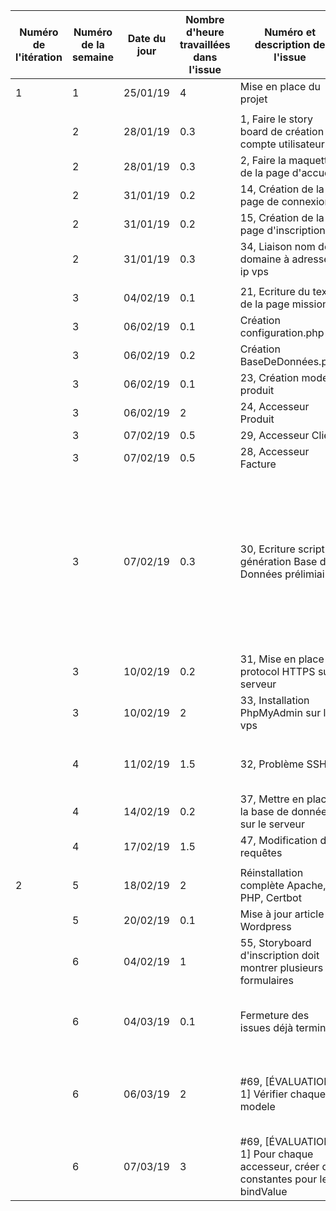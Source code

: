 | Numéro de l'itération | Numéro de la semaine | Date du jour | Nombre d'heure travaillées dans l'issue | Numéro et description de l'issue                                                   | Lien de l'issue dans GitHub                               | Liste des commentaires pertinents dans les commits de l'issue                                                                                                                                              | Un lien cliquable vers la page en ligne ou le document dans GitHub                                   |
|-----------------------|----------------------|--------------|-----------------------------------------|------------------------------------------------------------------------------------|-----------------------------------------------------------|------------------------------------------------------------------------------------------------------------------------------------------------------------------------------------------------------------|------------------------------------------------------------------------------------------------------|
| 1                     | 1                    | 25/01/19     | 4                                       | Mise en place du projet                                                            |                                                           |                                                                                                                                                                                                            |                                                                                                      |
|                       |                      |              |                                         |                                                                                    |                                                           |                                                                                                                                                                                                            |                                                                                                      |
|                       | 2                    | 28/01/19     | 0.3                                     | 1, Faire le story board de création de compte utilisateur                          | https://github.com/cegepmatane/AcheteTaBaguette/issues/1  |                                                                                                                                                                                                            | https://github.com/cegepmatane/AcheteTaBaguette/blob/master/documentation/Documentation.md           |
|                       | 2                    | 28/01/19     | 0.3                                     | 2, Faire la maquette de la page d'accueil                                          | https://github.com/cegepmatane/AcheteTaBaguette/issues/2  |                                                                                                                                                                                                            | https://github.com/cegepmatane/AcheteTaBaguette/blob/master/documentation/Documentation.md           |
|                       | 2                    | 31/01/19     | 0.2                                     | 14, Création de la page de connexion                                               | https://github.com/cegepmatane/AcheteTaBaguette/issues/14 |                                                                                                                                                                                                            |                                                                                                      |
|                       | 2                    | 31/01/19     | 0.2                                     | 15, Création de la page d'inscription                                              | https://github.com/cegepmatane/AcheteTaBaguette/issues/15 |                                                                                                                                                                                                            |                                                                                                      |
|                       | 2                    | 31/01/19     | 0.3                                     | 34, Liaison nom de domaine à adresse ip vps                                        | https://github.com/cegepmatane/AcheteTaBaguette/issues/34 |                                                                                                                                                                                                            |                                                                                                      |
|                       |                      |              |                                         |                                                                                    |                                                           |                                                                                                                                                                                                            |                                                                                                      |
|                       | 3                    | 04/02/19     | 0.1                                     | 21, Ecriture du texte de la page mission                                           | https://github.com/cegepmatane/AcheteTaBaguette/issues/21 |                                                                                                                                                                                                            | https://github.com/cegepmatane/AcheteTaBaguette/blob/master/documentation/Texte%20page%20Mission.txt |
|                       | 3                    | 06/02/19     | 0.1                                     | Création configuration.php                                                         | /                                                         |                                                                                                                                                                                                            |                                                                                                      |
|                       | 3                    | 06/02/19     | 0.2                                     | Création BaseDeDonnées.php                                                         | /                                                         |                                                                                                                                                                                                            |                                                                                                      |
|                       | 3                    | 06/02/19     | 0.1                                     | 23, Création modele produit                                                        | https://github.com/cegepmatane/AcheteTaBaguette/issues/23 |                                                                                                                                                                                                            |                                                                                                      |
|                       | 3                    | 06/02/19     | 2                                       | 24, Accesseur Produit                                                              | https://github.com/cegepmatane/AcheteTaBaguette/issues/24 |                                                                                                                                                                                                            |                                                                                                      |
|                       | 3                    | 07/02/19     | 0.5                                     | 29, Accesseur Client                                                               | https://github.com/cegepmatane/AcheteTaBaguette/issues/29 |                                                                                                                                                                                                            |                                                                                                      |
|                       | 3                    | 07/02/19     | 0.5                                     | 28, Accesseur Facture                                                              | https://github.com/cegepmatane/AcheteTaBaguette/issues/28 |                                                                                                                                                                                                            |                                                                                                      |
|                       | 3                    | 07/02/19     | 0.3                                     | 30, Ecriture script génération Base de Données prélimiaire                         | https://github.com/cegepmatane/AcheteTaBaguette/issues/30 | ATTENTION ! Intégrer ce script à MySQL pourrait provoquer des erreurs à cause des différences syntaxiques avec SQL Server, si c'est le cas il faudra probablement modifier IDENTITY(1,1) en AUTO_INCREMENT |                                                                                                      |
|                       | 3                    | 10/02/19     | 0.2                                     | 31, Mise en place du protocol HTTPS sur serveur                                    | https://github.com/cegepmatane/AcheteTaBaguette/issues/31 |                                                                                                                                                                                                            |                                                                                                      |
|                       | 3                    | 10/02/19     | 2                                       | 33, Installation PhpMyAdmin sur le vps                                             | https://github.com/cegepmatane/AcheteTaBaguette/issues/33 |                                                                                                                                                                                                            |                                                                                                      |
|                       |                      |              |                                         |                                                                                    |                                                           |                                                                                                                                                                                                            |                                                                                                      |
|                       | 4                    | 11/02/19     | 1.5                                     | 32, Problème SSH                                                                   | https://github.com/cegepmatane/AcheteTaBaguette/issues/32 | Il faudrait réinstaller complètement le certificat.                                                                                                                                                        |                                                                                                      |
|                       | 4                    | 14/02/19     | 0.2                                     | 37, Mettre en place la base de données sur le serveur                              | https://github.com/cegepmatane/AcheteTaBaguette/issues/37 |                                                                                                                                                                                                            |                                                                                                      |
|                       | 4                    | 17/02/19     | 1.5                                     | 47, Modification des requêtes                                                      | https://github.com/cegepmatane/AcheteTaBaguette/issues/47 |                                                                                                                                                                                                            |                                                                                                      |
|                       |                      |              |                                         |                                                                                    |                                                           |                                                                                                                                                                                                            |                                                                                                      |
| 2                     | 5                    | 18/02/19     | 2                                       | Réinstallation complète Apache, PHP, Certbot                                       |                                                           |                                                                                                                                                                                                            |                                                                                                      |
|                       | 5                    | 20/02/19     | 0.1                                     | Mise à jour article Wordpress                                                      |                                                           |                                                                                                                                                                                                            |                                                                                                      |
|                       | 6                    | 04/02/19     | 1                                       | 55, Storyboard d'inscription doit montrer plusieurs formulaires                    | https://github.com/cegepmatane/AcheteTaBaguette/issues/55 |                                                                                                                                                                                                            |                                                                                                      |
|                       | 6                    | 04/03/19     | 0.1                                     | Fermeture des issues déjà terminée                                                 |                                                           | Beaucoup d'issues n'étaient pas fermées malgrès le travail en rapport avec elles déjà fini.                                                                                                                |                                                                                                      |
|                       | 6                    | 06/03/19     | 2                                       | #69, [ÉVALUATION 1] Vérifier chaque modele                                         | https://github.com/cegepmatane/AcheteTaBaguette/issues/69 | Tout les modèles utilisent désormais des constantes pour les champs de la base de données.                                                                                                                 |                                                                                                      |
|                       | 6                    | 07/03/19     | 3                                       | #69, [ÉVALUATION 1] Pour chaque accesseur, créer des constantes pour les bindValue | https://github.com/cegepmatane/AcheteTaBaguette/issues/69 |                                                                                                                                                                                                            |                                                                                                      |